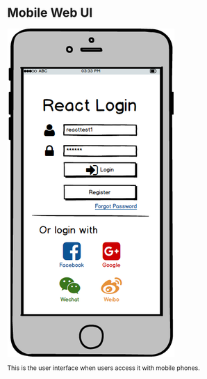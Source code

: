 # Mobile Web UI

![](/assets/LoginUIMobileWebv1.png)

This is the user interface when users access it with mobile phones.



